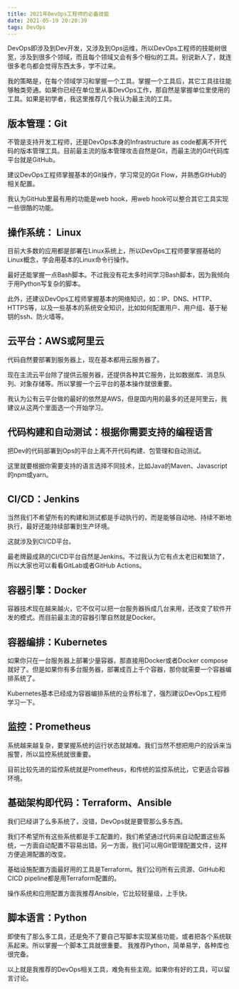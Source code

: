 ```yaml
---
title: 2021年DevOps工程师的必备技能
date: 2021-05-19 20:20:39
tags: DevOps
---
```


DevOps即涉及到Dev开发，又涉及到Ops运维，所以DevOps工程师的技能树很宽，涉及到很多个领域，而且每个领域又会有多个相似的工具。别说新人了，就连很多老鸟都会觉得东西太多，学不过来。

我的策略是，在每个领域学习和掌握一个工具。掌握一个工具后，其它工具往往能够触类旁通。如果你已经在单位里从事DevOps工作，那自然是掌握单位里使用的工具。如果是初学者，我这里推荐几个我认为最主流的工具。

## 版本管理：Git

不管是支持开发工程师，还是DevOps本身的Infrastructure as code都离不开代码的版本管理工具。目前最主流的版本管理攻击自然是Git，而最主流的Git代码库平台就是GitHub。

建议DevOps工程师掌握基本的Git操作，学习常见的Git Flow，并熟悉GitHub的相关配置。

我认为GitHub里最有用的功能是web hook，用web hook可以整合其它工具实现一些很酷的功能。

## 操作系统： Linux

目前大多数的应用都是部署在Linux系统上，所以DevOps工程师要掌握基础的Linux概念，学会用基本的Linux命令行操作。

最好还能掌握一点Bash脚本。不过我没有花太多时间学习Bash脚本，因为我倾向于用Python写复杂的脚本。

此外，还建议DevOps工程师掌握基本的网络知识，如：IP、DNS、HTTP、HTTPS等，以及一些基本的系统安全知识，比如如何配置用户、用户组、基于秘钥的ssh、防火墙等。

## 云平台：AWS或阿里云

代码自然要部署到服务器上，现在基本都用云服务器了。

现在主流云平台除了提供云服务器，还提供各种其它服务，比如数据库、消息队列、对象存储等。所以掌握一个云平台的基本操作就很重要。

我认为公有云平台做的最好的依然是AWS，但是国内用的最多的还是阿里云，我建议从这两个里面选一个开始学习。

## 代码构建和自动测试：根据你需要支持的编程语言

把Dev的代码部署到Ops的平台上离不开代码构建、包管理和自动测试。

这里就要根据你需要支持的语言选择不同技术，比如Java的Maven、Javascript的npm或yarn。

## CI/CD：Jenkins

当然我们不希望所有的构建和测试都是手动执行的，而是能够自动地、持续不断地执行，最好还能持续部署到生产环境。

这就涉及到CI/CD平台。

最老牌最成熟的CI/CD平台自然是Jenkins。不过我认为它有点太老旧和繁琐了，所以大家也可以看看GitLab或者GitHub Actions。

## 容器引擎：Docker

容器技术现在越来越火，它不仅可以把一台服务器拆成几台来用，还改变了软件开发的模式。而目前最主流的容器引擎自然就是Docker。

## 容器编排：Kubernetes

如果你只在一台服务器上部署少量容器，那直接用Docker或者Docker compose就好了。但是如果你有多台服务器，部署成百上千个容器，那你就需要一个容器编排系统了。

Kubernetes基本已经成为容器编排系统的业界标准了，强烈建议DevOps工程师学习一下。

## 监控：Prometheus

系统越来越复杂，要掌握系统的运行状态就越难。我们当然不想把用户的投诉来当报警，所以监控系统就很重要。

目前比较先进的监控系统就是Prometheus，和传统的监控系统比，它更适合容器环境。

## 基础架构即代码：Terraform、Ansible

我们已经讲了么多系统了，没错，DevOps就是要管那么多东西。

我们不希望所有这些系统都是手工配置的，我们希望通过代码来自动配置这些系统，一方面自动配置不容易出错。另一方面，我们可以用Git管理配置文件，这样方便追溯配置的改变。

基础设施配置方面最好用的工具是Terraform。我们公司所有云资源、GitHub和CICD pipeline都是用Terraform配置的。

操作系统和应用配置方面我推荐Ansible，它比较轻量级，上手快。

## 脚本语言：Python

即使有了那么多工具，还是免不了要自己写脚本实现某些功能，或者把各个系统联系起来。所以掌握一个脚本工具就很重要。
我推荐Python，简单易学，各种库也很完备。

以上就是我推荐的DevOps相关工具，难免有些主观。如果你有好的工具，可以留言讨论。


